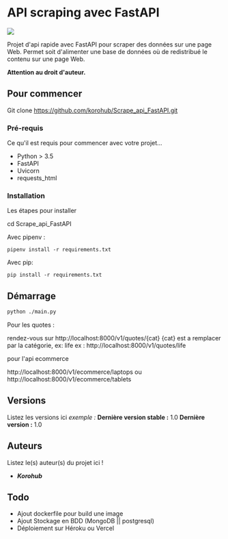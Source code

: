 # API scraping avec FastAPI


[<img src="https://fastapi.tiangolo.com/img/logo-margin/logo-teal.png">](https://fastapi.tiangolo.com/)


Projet d'api rapide avec FastAPI pour scraper des données sur une page Web.
Permet soit d'alimenter une base de données où de redistribué le contenu sur une page Web.

**Attention au droit d'auteur.**


## Pour commencer

Git clone https://github.com/korohub/Scrape_api_FastAPI.git

### Pré-requis

Ce qu'il est requis pour commencer avec votre projet...

- Python > 3.5
- FastAPI
- Uvicorn
- requests_html

### Installation

Les étapes pour installer 

cd Scrape_api_FastAPI

Avec pipenv :
```
pipenv install -r requirements.txt
```

Avec pip:
```
pip install -r requirements.txt
```

## Démarrage

```sh
python ./main.py
```

Pour les quotes :

rendez-vous sur http://localhost:8000/v1/quotes/{cat}
{cat} est a remplacer par la catégorie, ex: life
ex : http://localhost:8000/v1/quotes/life

pour l'api ecommerce

http://localhost:8000/v1/ecommerce/laptops
ou 
http://localhost:8000/v1/ecommerce/tablets



## Versions
Listez les versions ici 
_exemple :_
**Dernière version stable :** 1.0
**Dernière version :** 1.0


## Auteurs
Listez le(s) auteur(s) du projet ici !
* _**Korohub**_

## Todo

- Ajout dockerfile pour build une image
- Ajout Stockage en BDD (MongoDB || postgresql)
- Déploiement sur Héroku ou Vercel
